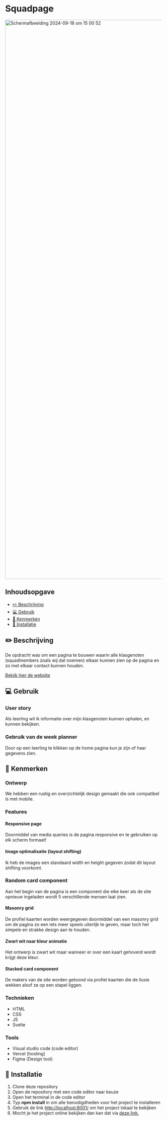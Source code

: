 # Squadpage
<img width="1800" alt="Scherm­afbeelding 2024-09-18 om 15 00 52" src="https://github.com/user-attachments/assets/df046e81-4800-4db1-970d-146bb4fb0c24">

## Inhoudsopgave
  * [✏️ Beschrijving](#beschrijving)
  * [💻 Gebruik](#gebruik)
  * [🔎 Kenmerken](#kenmerken)
  * [🔧 Installatie](#installatie)

## ✏️ Beschrijving
De opdracht was om een pagina te bouwen waarin alle klasgenoten (squadmembers zoals wij dat noemen) elkaar kunnen zien op de pagina en zo met elkaar contact kunnen houden. 
<!-- Voeg een mooie poster visual toe 📸 -->
<a href="https://your-tribe-for-life-squad-page-lake.vercel.app/" alt="link naar squad page">Bekijk hier de website</a>

## 💻 Gebruik
<!-- Bij Gebruik staat de user story, hoe het werkt en wat je er mee kan. -->
### User story
Als leerling wil ik informatie over mijn klasgenoten kunnen ophalen, en kunnen bekijken.

### Gebruik van de week planner
Door op een leerling te klikken op de home pagina kun je zijn of haar gegevens zien.

## 🔎 Kenmerken

### Ontwerp
We hebben een rustig en overzichtelijk design gemaakt die ook compatibel is met mobile.

### Features

#### Responsive page
Doormiddel van media queries is de pagina responsive en te gebruiken op elk scherm formaat!

#### Image optimalisatie (layout shifting)
Ik heb de images een standaard width en height gegeven zodat dit layout shifting voorkomt.

### Random card component
Aan het begin van de pagina is een component die elke keer als de site opnieuw ingeladen wordt 5 verschillende mensen laat zien.

#### Masonry grid
De profiel kaarten worden weergegeven doormiddel van een masonry grid om de pagina zo een iets meer speels uiterlijk te geven, maar toch het simpele en strakke design aan te houden.

#### Zwart wit naar kleur animatie
Het ontwerp is zwart wit maar wanneer er over een kaart gehoverd wordt krijgt deze kleur.

#### Stacked card component
De makers van de site worden getoond via profiel kaarten die de ilusie wekken alsof ze op een stapel liggen.

### Technieken
- HTML
- CSS
- JS
- Svelte

### Tools
- Visual studio code (code editor)
- Vercel (hosting)
- Figma (Design tool)

## 🔧 Installatie
<!-- Bij Instalatie staat hoe een andere developer aan jouw repo kan werken -->
1. Clone deze repository
2. Open de repository met een code editor naar keuze
3. Open het terminal in de code editor
4. Typ **npm install** in om alle benodigdheden voor het project te installeren
5. Gebruik de link <a href="http://localhost:5173/">http://localhost:8001/</a> om het project lokaal te bekijken
6. Mocht je het project online bekijken dan kan dat via <a href="https://proof-of-concept-eqsl.onrender.com/" alt="ANWB Weekplanner Website">deze link.</a>

